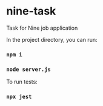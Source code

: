 # nine-task
Task for Nine job application

In the project directory, you can run:
 ### `npm i`
 ### `node server.js`
 
 To run tests:
  ### `npx jest`
